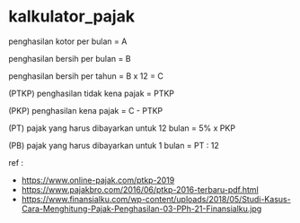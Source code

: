 # kalkulator_pajak

penghasilan kotor per bulan = A

penghasilan bersih per bulan = B

penghasilan bersih per tahun = B x 12 = C


(PTKP) penghasilan tidak kena pajak = PTKP


(PKP) penghasilan kena pajak = C - PTKP 

(PT) pajak yang harus dibayarkan untuk 12 bulan = 5% x PKP

(PB) pajak yang harus dibayarkan untuk 1 bulan = PT : 12


ref : 
- https://www.online-pajak.com/ptkp-2019
- https://www.pajakbro.com/2016/06/ptkp-2016-terbaru-pdf.html
- https://www.finansialku.com/wp-content/uploads/2018/05/Studi-Kasus-Cara-Menghitung-Pajak-Penghasilan-03-PPh-21-Finansialku.jpg
